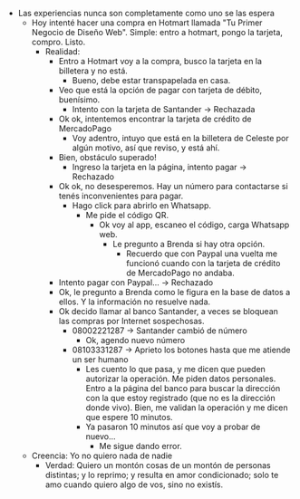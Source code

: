 - Las experiencias nunca son completamente como uno se las espera
	- Hoy intenté hacer una compra en Hotmart llamada "Tu Primer Negocio de Diseño Web". Simple: entro a hotmart, pongo la tarjeta, compro. Listo.
		- Realidad:
			- Entro a Hotmart voy a la compra, busco la tarjeta en la billetera y no está.
				- Bueno, debe estar transpapelada en casa.
			- Veo que está la opción de pagar con tarjeta de débito, buenísimo.
				- Intento con la tarjeta de Santander -> Rechazada
			- Ok ok, intentemos encontrar la tarjeta de crédito de MercadoPago
				- Voy adentro, intuyo que está en la billetera de Celeste por algún motivo, así que reviso, y está ahí.
			- Bien, obstáculo superado!
				- Ingreso la tarjeta en la página, intento pagar -> Rechazado
			- Ok ok, no desesperemos. Hay un número para contactarse si tenés inconvenientes para pagar.
				- Hago click para abrirlo en Whatsapp.
					- Me pide el código QR.
						- Ok voy al app, escaneo el código, carga Whatsapp web.
							- Le pregunto a Brenda si hay otra opción.
								- Recuerdo que con Paypal una vuelta me funcionó cuando con la tarjeta de crédito de MercadoPago no andaba.
			- Intento pagar con Paypal... -> Rechazado
			- Ok, le pregunto a Brenda como le figura en la base de datos a ellos. Y la información no resuelve nada.
			- Ok decido llamar al banco Santander, a veces se bloquean las compras por Internet sospechosas.
				- 08002221287 -> Santander cambió de número
					- Ok, agendo nuevo número
				- 08103331287 -> Aprieto los botones hasta que me atiende un ser humano
					- Les cuento lo que pasa, y me dicen que pueden autorizar la operación. Me piden datos personales. Entro a la página del banco para buscar la dirección con la que estoy registrado (que no es la dirección donde vivo). Bien, me validan la operación y me dicen que espere 10 minutos.
					- Ya pasaron 10 minutos así que voy a probar de nuevo...
						- Me sigue dando error.
	- Creencia: Yo no quiero nada de nadie
		- Verdad: Quiero un montón cosas de un montón de personas distintas; y lo reprimo; y resulta en amor condicionado; solo te amo cuando quiero algo de vos, sino no existís.